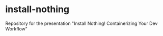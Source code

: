 # install-nothing
Repository for the presentation "Install Nothing! Containerizing Your Dev Workflow"
